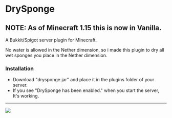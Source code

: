# DrySponge

## NOTE: As of Minecraft 1.15 this is now in Vanilla.

A Bukkit/Spigot server plugin for Minecraft.

No water is allowed in the Nether dimension, so i made this plugin to dry all wet sponges you place in the Nether dimension.

### Installation
 - Download "drysponge.jar" and place it in the plugins folder of your server.
 - If you see "DrySponge has been enabled." when you start the server, It's working.

----------
[![](http://artlinedev.com/logo.png)](http://artlinedev.com)
